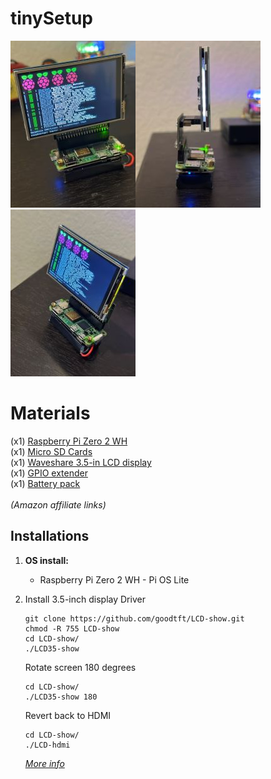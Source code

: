 # tinySetup
![](images/tinysetup1.jpg)![](images/tinysetup2.jpg)![](images/tinysetup3.jpg)


# Materials
(x1) [Raspberry Pi Zero 2 WH](https://amzn.to/4bwP5q9)<br />
(x1) [Micro SD Cards](https://amzn.to/454betk)<br />
(x1) [Waveshare 3.5-in LCD display](https://amzn.to/4bLtsCz)<br />
(x1) [GPIO extender](https://amzn.to/4bGfj9M)<br />
(x1) [Battery pack](https://amzn.to/3Uooea9)<br />
<br />
_(Amazon affiliate links)_<br />
## **Installations**

1. **OS install:**
   - Raspberry Pi Zero 2 WH - Pi OS Lite 

2. Install 3.5-inch display Driver 
    ```
    git clone https://github.com/goodtft/LCD-show.git
    chmod -R 755 LCD-show
    cd LCD-show/
    ./LCD35-show
    ```

    Rotate screen 180 degrees
    ```
    cd LCD-show/
    ./LCD35-show 180
    ```
   Revert back to HDMI
    ```
    cd LCD-show/
    ./LCD-hdmi
    ```
    
    _[More info](https://github.com/lcdwiki/LCD-show-retropie)_
   
<br />
